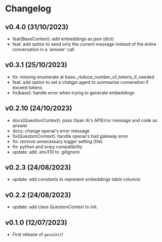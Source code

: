 # Changelog

<!--next-version-placeholder-->


## v0.4.0 (31/10/2023)

 - feat(BaseContext): add embeddings as json (dict)
 - feat: add option to send only the current message instead of the entire conversation in a 'answer' call

## v0.3.1 (25/10/2023)
 - fix: missing enumerate at base._reduce_number_of_tokens_if_needed
 - feat: add option to set a chatgpt agent to summarize converation if exceed tokens
 - fix(base): handle error when trying to generate embeddings

## v0.2.10 (24/10/2023)
 - docs(QuestionContext): pass Opan Ai's APIError message and code as answer
 - docs: change openai's error message
 - fix(QuestionContext): handle openai's bad gateway error
 - fix: remove unnecessary logger setting (file)
 - fix: python and scipy compatibility
 - update: add .env310 to .gitignore
## v0.2.3 (24/08/2023)

- update: add constants to represent embeddings table columns

## v0.2.2 (24/08/2023)

- update: add class QuestionContext to init.

## v0.1.0 (12/07/2023)

- First release of `genaikit`!